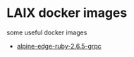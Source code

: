 # LAIX docker images

some useful docker images

- [alpine-edge-ruby-2.6.5-grpc](/alpine-edge-ruby-2.6.5-grpc/Dockerfile)